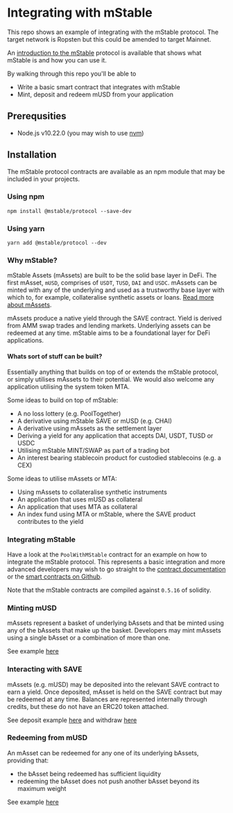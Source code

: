 # Integrating with mStable

This repo shows an example of integrating with the mStable protocol. The target network is Ropsten but this could be amended to target Mainnet.

An [introduction to the mStable][1] protocol is available that shows what mStable is and how you can use it.

By walking through this repo you'll be able to

- Write a basic smart contract that integrates with mStable
- Mint, deposit and redeem mUSD from your application

## Prerequsities

- Node.js v10.22.0 (you may wish to use [nvm][6])

## Installation

The mStable protocol contracts are available as an npm module that may be included in your projects.

### Using npm

    npm install @mstable/protocol --save-dev

### Using yarn

    yarn add @mstable/protocol --dev

### Why mStable?

mStable Assets (mAssets) are built to be the solid base layer in DeFi. The first mAsset, `mUSD`, comprises of `USDT`, `TUSD`, `DAI` and `USDC`. mAssets can be minted with any of the underlying and used as a trustworthy base layer with which to, for example, collateralise synthetic assets or loans. [Read more about mAssets](https://docs.mstable.org/mstable-assets/massets).

mAssets produce a native yield through the SAVE contract. Yield is derived from AMM swap trades and lending markets. Underlying assets can be redeemed at any time. mStable aims to be a foundational layer for DeFi applications.

#### Whats sort of stuff can be built?

Essentially anything that builds on top of or extends the mStable protocol, or simply utilises mAssets to their potential. We would also welcome any application utilising the system token MTA.

Some ideas to build on top of mStable:

- A no loss lottery (e.g. PoolTogether)
- A derivative using mStable SAVE or mUSD (e.g. CHAI)
- A derivative using mAssets as the settlement layer
- Deriving a yield for any application that accepts DAI, USDT, TUSD or USDC
- Utilising mStable MINT/SWAP as part of a trading bot
- An interest bearing stablecoin product for custodied stablecoins (e.g. a CEX)

Some ideas to utilise mAssets or MTA:

- Using mAssets to collateralise synthetic instruments
- An application that uses mUSD as collateral
- An application that uses MTA as collateral
- An index fund using MTA or mStable, where the SAVE product contributes to the yield

### Integrating mStable

Have a look at the `PoolWithMStable` contract for an example on how to integrate the mStable protocol. This represents a basic integration and more advanced developers may wish to go straight to the [contract documentation][4] or the [smart contracts on Github][5].

Note that the mStable contracts are compiled against `0.5.16` of solidity.

### Minting mUSD

mAssets represent a basket of underlying bAssets and that be minted using any of the bAssets that make up the basket. Developers may mint mAssets using a single bAsset or a combination of more than one.

See example [here][7]

### Interacting with SAVE

mAssets (e.g. mUSD) may be deposited into the relevant SAVE contract to earn a yield. Once deposited, mAsset is held on the SAVE contract but may be redeemed at any time. Balances are represented internally through credits, but these do not have an ERC20 token attached.

See deposit example [here][8] and withdraw [here][9]

### Redeeming from mUSD

An mAsset can be redeemed for any one of its underlying bAssets, providing that:

- the bAsset being redeemed has sufficient liquidity
- redeeming the bAsset does not push another bAsset beyond its maximum weight

See example [here][10]

[1]: https://docs.mstable.org/developers/introduction
[2]: https://docs.mstable.org/mstable-assets/massets
[3]: https://docs.mstable.org/protocol/security#auditing
[4]: https://docs.mstable.org/developers/developers
[5]: https://github.com/mstable/mStable-contracts
[6]: https://github.com/nvm-sh/nvm
[7]: https://docs.mstable.org/developers/integrating-mstable#minting-musd
[8]: https://docs.mstable.org/developers/integrating-mstable#depositing-into-save
[9]: https://docs.mstable.org/developers/integrating-mstable#withdrawing-from-save
[10]: https://docs.mstable.org/developers/integrating-mstable#redeeming-from-musd
